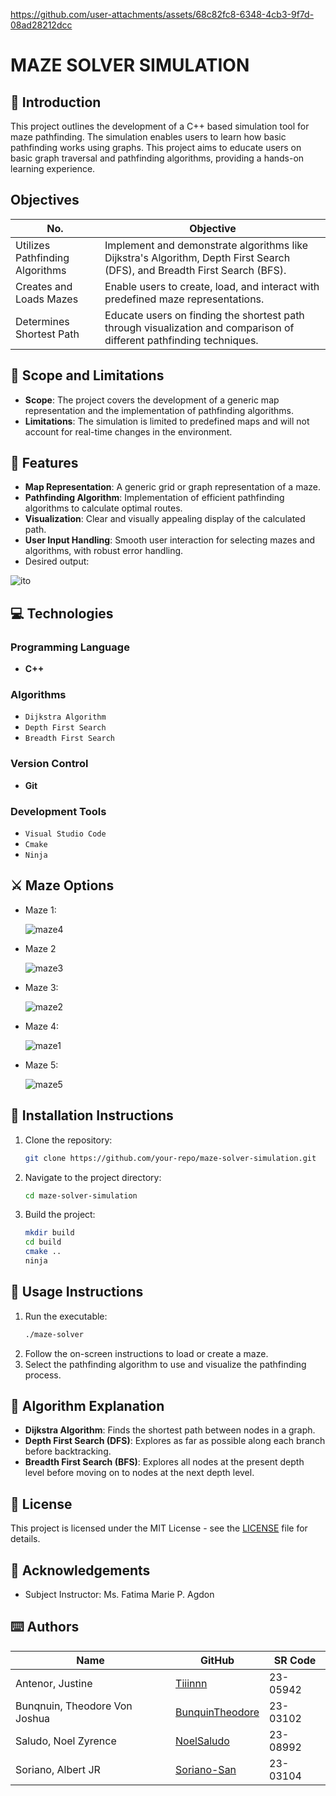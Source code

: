 
https://github.com/user-attachments/assets/68c82fc8-6348-4cb3-9f7d-08ad28212dcc


# MAZE SOLVER SIMULATION

## 🎯 Introduction 
This project outlines the development of a C++ based simulation tool for maze pathfinding. The simulation enables users to learn how basic pathfinding works using graphs. This project aims to educate users on basic graph traversal and pathfinding algorithms, providing a hands-on learning experience.

## Objectives

| No.                         | Objective                                                                                          |
|-----------------------------|---------------------------------------------------------------------------------------------------|
| Utilizes Pathfinding Algorithms | Implement and demonstrate algorithms like Dijkstra's Algorithm, Depth First Search (DFS), and Breadth First Search (BFS). |
| Creates and Loads Mazes     | Enable users to create, load, and interact with predefined maze representations.                  |
| Determines Shortest Path    | Educate users on finding the shortest path through visualization and comparison of different pathfinding techniques.|

## 🔬 Scope and Limitations

- **Scope**: The project covers the development of a generic map representation and the implementation of pathfinding algorithms.
- **Limitations**: The simulation is limited to predefined maps and will not account for real-time changes in the environment.

## 👀 Features

- **Map Representation**: A generic grid or graph representation of a maze.
- **Pathfinding Algorithm**: Implementation of efficient pathfinding algorithms to calculate optimal routes.
- **Visualization**: Clear and visually appealing display of the calculated path.
- **User Input Handling**: Smooth user interaction for selecting mazes and algorithms, with robust error handling.
- Desired output: 

![ito](https://github.com/user-attachments/assets/76a882ae-6198-40a4-be2c-01d99306f34b)

## 💻 Technologies

### Programming Language
- **C++**

### Algorithms
- `Dijkstra Algorithm`
- `Depth First Search`
- `Breadth First Search`

### Version Control
- **Git**

### Development Tools
- `Visual Studio Code`
- `Cmake`
- `Ninja`

## ⚔️ Maze Options
- Maze 1:

  ![maze4](https://github.com/user-attachments/assets/84c5bbe4-9f35-4e58-9ee6-048c18288d30)
- Maze 2

  ![maze3](https://github.com/user-attachments/assets/798003f7-6135-48e9-92ed-cf2807af5c26)
- Maze 3:

  ![maze2](https://github.com/user-attachments/assets/a8eb900e-e011-460b-85f3-4013c407d5b7)
- Maze 4:

   ![maze1](https://github.com/user-attachments/assets/c2b5909e-89f7-4f40-8a8f-e728bdd84b2e)
- Maze 5:

  ![maze5](https://github.com/user-attachments/assets/0d18e2d8-1897-4949-be41-f44712bf42a9)

## 🔧 Installation Instructions

1. Clone the repository: 
    ```bash
    git clone https://github.com/your-repo/maze-solver-simulation.git
    ```
2. Navigate to the project directory:
    ```bash
    cd maze-solver-simulation
    ```
3. Build the project:
    ```bash
    mkdir build
    cd build
    cmake ..
    ninja
    ```

## 🚀 Usage Instructions

1. Run the executable:
    ```bash
    ./maze-solver
    ```
2. Follow the on-screen instructions to load or create a maze.
3. Select the pathfinding algorithm to use and visualize the pathfinding process.

## 🧠 Algorithm Explanation

- **Dijkstra Algorithm**: Finds the shortest path between nodes in a graph.
- **Depth First Search (DFS)**: Explores as far as possible along each branch before backtracking.
- **Breadth First Search (BFS)**: Explores all nodes at the present depth level before moving on to nodes at the next depth level.



## 📄 License

This project is licensed under the MIT License - see the [LICENSE](LICENSE) file for details.

## 🤍 Acknowledgements

- Subject Instructor: Ms. Fatima Marie P. Agdon

## ⌨️ Authors

| Name                          | GitHub                                                | SR Code     |
|-------------------------------|-------------------------------------------------------|-------------|
| Antenor, Justine              | [Tiiinnn](https://github.com/Tiiinnn)                 | 23-05942    |
| Bunqnuin, Theodore Von Joshua | [BunquinTheodore](https://github.com/BunquinTheodore) | 23-03102    |
| Saludo, Noel Zyrence          | [NoelSaludo](https://github.com/NoelSaludo)           | 23-08992    |
| Soriano, Albert JR            | [Soriano-San](https://github.com/Soriano-San)         | 23-03104    |
